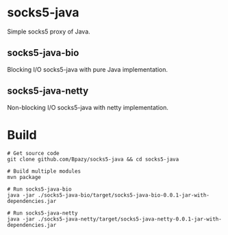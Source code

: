 # socks5-java
Simple socks5 proxy of Java.

## socks5-java-bio
Blocking I/O socks5-java with pure Java implementation.

## socks5-java-netty
Non-blocking I/O socks5-java with netty implementation.

# Build
```
# Get source code
git clone github.com/Bpazy/socks5-java && cd socks5-java

# Build multiple modules
mvn package

# Run socks5-java-bio
java -jar ./socks5-java-bio/target/socks5-java-bio-0.0.1-jar-with-dependencies.jar

# Run socks5-java-netty
java -jar ./socks5-java-netty/target/socks5-java-netty-0.0.1-jar-with-dependencies.jar
```
